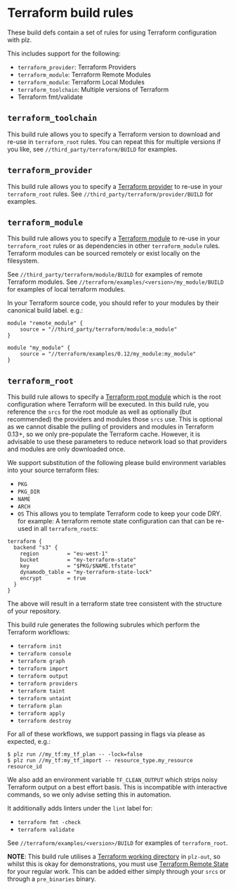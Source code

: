 Terraform build rules
=====================

These build defs contain a set of rules for using Terraform configuration with plz. 

This includes support for the following:
 * `terraform_provider`: Terraform Providers
 * `terraform_module`: Terraform Remote Modules
 * `terraform_module`: Terraform Local Modules
 * `terraform_toolchain`: Multiple versions of Terraform
 * Terraform fmt/validate


## `terraform_toolchain`

This build rule allows you to specify a Terraform version to download and re-use in `terraform_root` rules. You can repeat this for multiple versions if you like, see `//third_party/terraform/BUILD` for examples.

## `terraform_provider`

This build rule allows you to specify a [Terraform provider](https://www.terraform.io/docs/providers/index.html) to re-use in your `terraform_root` rules. See `//third_party/terraform/provider/BUILD` for examples.

## `terraform_module`

This build rule allows you to specify a [Terraform module](https://www.terraform.io/docs/language/modules/index.html) to re-use in your `terraform_root` rules or as dependencies in other `terraform_module` rules. Terraform modules can be sourced remotely or exist locally on the filesystem. 

See `//third_party/terraform/module/BUILD` for examples of remote Terraform modules.
See `//terraform/examples/<version>/my_module/BUILD` for examples of local terraform modules.

In your Terraform source code, you should refer to your modules by their canonical build label. e.g.:

```
module "remote_module" {
    source = "//third_party/terraform/module:a_module"
}

module "my_module" {
    source = "//terraform/examples/0.12/my_module:my_module"
}
``` 

## `terraform_root`

This build rule allows to specify a [Terraform root module](https://www.terraform.io/docs/language/modules/index.html#the-root-module) which is the root configuration where Terraform will be executed. In this build rule, you reference the `srcs` for the root module as well as optionally (but recommended) the providers and modules those `srcs` use. This is optional as we cannot disable the pulling of providers and modules in Terraform 0.13+, so we only pre-populate the Terraform cache. However, it is advisable to use these parameters to reduce network load so that providers and modules are only downloaded once.

We support substitution of the following please build environment variables into your source terraform files:
 - `PKG`
 - `PKG_DIR`
 - `NAME`
 - `ARCH`
 - `OS` 
This allows you to template Terraform code to keep your code DRY. for example: A terraform remote state configuration can that can be re-used in all `terraform_root`s:
```
terraform {
  backend "s3" {
    region         = "eu-west-1"
    bucket         = "my-terraform-state"
    key            = "$PKG/$NAME.tfstate"
    dynamodb_table = "my-terraform-state-lock"
    encrypt        = true
  }
}
```
The above will result in a terraform state tree consistent with the structure of your repository.

This build rule generates the following subrules which perform the Terraform workflows:
 * `terraform init`
 * `terraform console`
 * `terraform graph`
 * `terraform import`
 * `terraform output`
 * `terraform providers`
 * `terraform taint`
 * `terraform untaint`
 * `terraform plan`
 * `terraform apply`
 * `terraform destroy`

For all of these workflows, we support passing in flags via please as expected, e.g.:
```
$ plz run //my_tf:my_tf_plan -- -lock=false
$ plz run //my_tf:my_tf_import -- resource_type.my_resource resource_id
```

We also add an environment variable `TF_CLEAN_OUTPUT` which strips noisy Terraform output on a best effort basis. This is incompatible with interactive commands, so we only advise setting this in automation.


It additionally adds linters under the `lint` label for:
* `terraform fmt -check`
* `terraform validate`

See `//terraform/examples/<version>/BUILD` for examples of `terraform_root`. 

**NOTE**: This build rule utilises a [Terraform working directory](https://www.terraform.io/docs/cli/init/index.html) in `plz-out`, so whilst this is okay for demonstrations, you must use [Terraform Remote State](https://www.terraform.io/docs/language/state/remote.html) for your regular work. This can be added either simply through your `srcs` or through a `pre_binaries` binary.
